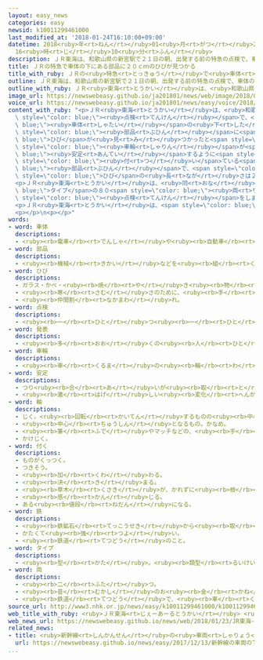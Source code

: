 ```yaml
---
layout: easy_news
categories: easy
newsid: k10011299461000
last_modified_at: '2018-01-24T16:10:00+09:00'
datetime: 2018<ruby>年<rt>ねん</rt></ruby>01<ruby>月<rt>がつ</rt></ruby>24<ruby>日<rt>にち</rt></ruby>
  16<ruby>時<rt>じ</rt></ruby>10<ruby>分<rt>ふん</rt></ruby>
description: ＪＲ東海は、和歌山県の新宮駅で２１日の朝、出発する前の特急の点検で、車体の下にある部品にひびが見つかったと発表しました。
title: ＪＲの特急で車体の下にある部品に２０ｃｍのひびが見つかる
title_with_ruby: ＪＲの<ruby>特急<rt>とっきゅう</rt></ruby>で<ruby>車体<rt>しゃたい</rt></ruby>の<ruby>下<rt>した</rt></ruby>にある<ruby>部品<rt>ぶひん</rt></ruby>に２０ｃｍのひびが<ruby>見<rt>み</rt></ruby>つかる
outline: ＪＲ東海は、和歌山県の新宮駅で２１日の朝、出発する前の特急の点検で、車体の下にある部品にひびが見つかったと発表しました。
outline_with_ruby: ＪＲ<ruby>東海<rt>とうかい</rt></ruby>は、<ruby>和歌山県<rt>わかやまけん</rt></ruby>の<ruby>新宮駅<rt>しんぐうえき</rt></ruby>で２１<ruby>日<rt>にち</rt></ruby>の<ruby>朝<rt>あさ</rt></ruby>、<ruby>出発<rt>しゅっぱつ</rt></ruby>する<ruby>前<rt>まえ</rt></ruby>の<ruby>特急<rt>とっきゅう</rt></ruby>の<ruby>点検<rt>てんけん</rt></ruby>で、<ruby>車体<rt>しゃたい</rt></ruby>の<ruby>下<rt>した</rt></ruby>にある<ruby>部品<rt>ぶひん</rt></ruby>にひびが<ruby>見<rt>み</rt></ruby>つかったと<ruby>発表<rt>はっぴょう</rt></ruby>しました。
image_url: https://newswebeasy.github.io/ja201801/news/web/image/2018/01/23/K10011299461_1801231734_1801231737_01_02.jpg
voice_url: https://newswebeasy.github.io/ja201801/news/easy/voice/2018/01/24/k10011299461000.mp3
content_with_ruby: "<p>ＪＲ<ruby>東海<rt>とうかい</rt></ruby>は、<ruby>和歌山県<rt>わかやまけん</rt></ruby>の<ruby>新宮駅<rt>しんぐうえき</rt></ruby>で２１<ruby>日<rt>にち</rt></ruby>の<ruby>朝<rt>あさ</rt></ruby>、<ruby>出発<rt>しゅっぱつ</rt></ruby>する<ruby>前<rt>まえ</rt></ruby>の<ruby>特急<rt>とっきゅう</rt></ruby>の<span\
  \ style=\"color: blue;\"><ruby>点検<rt>てんけん</rt></ruby></span>で、<span style=\"color:\
  \ blue;\"><ruby>車体<rt>しゃたい</rt></ruby></span>の<ruby>下<rt>した</rt></ruby>にある<span\
  \ style=\"color: blue;\"><ruby>部品<rt>ぶひん</rt></ruby></span>に<span style=\"color:\
  \ blue;\">ひび</span>が<ruby>見<rt>み</rt></ruby>つかったと<span style=\"color: blue;\"><ruby>発表<rt>はっぴょう</rt></ruby></span>しました。<span\
  \ style=\"color: blue;\"><ruby>車輪<rt>しゃりん</rt></ruby></span>が<span style=\"color:\
  \ blue;\"><ruby>安定<rt>あんてい</rt></ruby></span>するように<span style=\"color: blue;\"><ruby>軸<rt>じく</rt></ruby></span>に<span\
  \ style=\"color: blue;\"><ruby>付<rt>つ</rt></ruby>い</span>ている<span style=\"color:\
  \ blue;\"><ruby>部品<rt>ぶひん</rt></ruby></span>で、<span style=\"color: blue;\"><ruby>鉄<rt>てつ</rt></ruby></span>でできています。<span\
  \ style=\"color: blue;\">ひび</span>の<ruby>長<rt>なが</rt></ruby>さは２０ｃｍありました。</p>\n<p>この<ruby>特急<rt>とっきゅう</rt></ruby>は<ruby>和歌山県<rt>わかやまけん</rt></ruby>の<ruby>紀伊勝浦駅<rt>きいかつうらえき</rt></ruby>から<ruby>愛知県<rt>あいちけん</rt></ruby>の<ruby>名古屋駅<rt>なごやえき</rt></ruby>に<ruby>行<rt>い</rt></ruby>く<ruby>予定<rt>よてい</rt></ruby>でしたが、<ruby>運転<rt>うんてん</rt></ruby>をやめました。</p>\n\
  <p>ＪＲ<ruby>東海<rt>とうかい</rt></ruby>は、<ruby>同<rt>おな</rt></ruby>じ<span style=\"color:\
  \ blue;\">タイプ</span>の８０<span style=\"color: blue;\"><ruby>両<rt>りょう</rt></ruby></span>の<span\
  \ style=\"color: blue;\"><ruby>点検<rt>てんけん</rt></ruby></span>をしましたが、<ruby>問題<rt>もんだい</rt></ruby>は<ruby>見<rt>み</rt></ruby>つかっていないと<ruby>言<rt>い</rt></ruby>っています。</p>\n\
  <p>ＪＲ<ruby>東海<rt>とうかい</rt></ruby>は、<span style=\"color: blue;\">ひび</span>ができた<ruby>原因<rt>げんいん</rt></ruby>を<ruby>調<rt>しら</rt></ruby>べています。</p>\n\
  <p></p>\n<p></p>"
words:
- word: 車体
  descriptions:
  - <ruby><rb>電車</rb><rt>でんしゃ</rt></ruby>や<ruby><rb>自動車</rb><rt>じどうしゃ</rt></ruby>などの、<ruby><rb>人</rb><rt>ひと</rt></ruby>や<ruby><rb>物</rb><rt>もの</rt></ruby>を<ruby><rb>乗</rb><rt>の</rt></ruby>せる<ruby><rb>部分</rb><rt>ぶぶん</rt></ruby>。
- word: 部品
  descriptions:
  - <ruby><rb>機械</rb><rt>きかい</rt></ruby>などを<ruby><rb>組</rb><rt>く</rt></ruby>み<ruby><rb>立</rb><rt>た</rt></ruby>てている、<ruby><rb>一</rb><rt>ひと</rt></ruby>つ<ruby><rb>一</rb><rt>ひと</rt></ruby>つの<ruby><rb>部分</rb><rt>ぶぶん</rt></ruby>の<ruby><rb>品</rb><rt>しな</rt></ruby>。<ruby><rb>部分品</rb><rt>ぶぶんひん</rt></ruby>。
- word: ひび
  descriptions:
  - ガラス・かべ・<ruby><rb>焼</rb><rt>や</rt></ruby>き<ruby><rb>物</rb><rt>もの</rt></ruby>・ぬり<ruby><rb>物</rb><rt>もの</rt></ruby>などの<ruby><rb>表面</rb><rt>ひょうめん</rt></ruby>にできる、<ruby><rb>細</rb><rt>ほそ</rt></ruby>いさけ<ruby><rb>目</rb><rt>め</rt></ruby>。
  - <ruby><rb>寒</rb><rt>さむ</rt></ruby>さのために、<ruby><rb>手</rb><rt>て</rt></ruby>や<ruby><rb>足</rb><rt>あし</rt></ruby>などの<ruby><rb>皮膚</rb><rt>ひふ</rt></ruby>にできる、<ruby><rb>細</rb><rt>こま</rt></ruby>かいさけ<ruby><rb>目</rb><rt>め</rt></ruby>。
  - <ruby><rb>仲間割</rb><rt>なかまわ</rt></ruby>れ。
- word: 点検
  descriptions:
  - <ruby><rb>一</rb><rt>ひと</rt></ruby>つ<ruby><rb>一</rb><rt>ひと</rt></ruby>つよく<ruby><rb>調</rb><rt>しら</rt></ruby>べること。
- word: 発表
  descriptions:
  - <ruby><rb>多</rb><rt>おお</rt></ruby>くの<ruby><rb>人</rb><rt>ひと</rt></ruby>に<ruby><rb>広</rb><rt>ひろ</rt></ruby>く<ruby><rb>知</rb><rt>し</rt></ruby>らせること。
- word: 車輪
  descriptions:
  - <ruby><rb>車</rb><rt>くるま</rt></ruby>の<ruby><rb>輪</rb><rt>わ</rt></ruby>。くるま。
- word: 安定
  descriptions:
  - つり<ruby><rb>合</rb><rt>あ</rt></ruby>いが<ruby><rb>取</rb><rt>と</rt></ruby>れて、すわりがよいこと。
  - <ruby><rb>激</rb><rt>はげ</rt></ruby>しい<ruby><rb>変化</rb><rt>へんか</rt></ruby>がないこと。
- word: 軸
  descriptions:
  - じく。<ruby><rb>回転</rb><rt>かいてん</rt></ruby>するものの<ruby><rb>中心</rb><rt>ちゅうしん</rt></ruby>になる<ruby><rb>棒</rb><rt>ぼう</rt></ruby>。<ruby><rb>心棒</rb><rt>しんぼう</rt></ruby>。
  - <ruby><rb>中心</rb><rt>ちゅうしん</rt></ruby>となるもの。かなめ。
  - <ruby><rb>筆</rb><rt>ふで</rt></ruby>やマッチなどの、<ruby><rb>手</rb><rt>て</rt></ruby>で<ruby><rb>持</rb><rt>も</rt></ruby>つところ。
  - かけじく。
- word: 付く
  descriptions:
  - ものがくっつく。
  - つきそう。
  - <ruby><rb>加</rb><rt>くわ</rt></ruby>わる。
  - <ruby><rb>決</rb><rt>き</rt></ruby>まる。
  - <ruby><rb>草木</rb><rt>くさき</rt></ruby>が、かれずに<ruby><rb>根</rb><rt>ね</rt></ruby>をおろす。
  - <ruby><rb>感</rb><rt>かん</rt></ruby>じる。
  - ある<ruby><rb>値段</rb><rt>ねだん</rt></ruby>になる。
- word: 鉄
  descriptions:
  - <ruby><rb>鉄鉱石</rb><rt>てっこうせき</rt></ruby>から<ruby><rb>取</rb><rt>と</rt></ruby>り<ruby><rb>出</rb><rt>だ</rt></ruby>した<ruby><rb>金属</rb><rt>きんぞく</rt></ruby>。かたくて<ruby><rb>使</rb><rt>つか</rt></ruby>いみちが<ruby><rb>広</rb><rt>ひろ</rt></ruby>い。
  - かたくて<ruby><rb>強</rb><rt>つよ</rt></ruby>い。
  - <ruby><rb>鉄道</rb><rt>てつどう</rt></ruby>のこと。
- word: タイプ
  descriptions:
  - <ruby><rb>型</rb><rt>かた</rt></ruby>。<ruby><rb>類型</rb><rt>るいけい</rt></ruby>。
- word: 両
  descriptions:
  - <ruby><rb>二</rb><rt>ふた</rt></ruby>つ。
  - <ruby><rb>昔</rb><rt>むかし</rt></ruby>のお<ruby><rb>金</rb><rt>かね</rt></ruby>の<ruby><rb>単位</rb><rt>たんい</rt></ruby>。
  - <ruby><rb>鉄道</rb><rt>てつどう</rt></ruby>で、<ruby><rb>車</rb><rt>くるま</rt></ruby>を<ruby><rb>数</rb><rt>かぞ</rt></ruby>えることば。
source_url: http://www3.nhk.or.jp/news/easy/k10011299461000/k10011299461000.html
web_title_with_ruby: <ruby>ＪＲ東海<rt>じぇーあーるとうかい</rt></ruby> <ruby>特急<rt>とっきゅう</rt></ruby><ruby>列車<rt>れっしゃ</rt></ruby>の<ruby>台車<rt>だいしゃ</rt></ruby><ruby>部品<rt>ぶひん</rt></ruby>に<ruby>約<rt>やく</rt></ruby>20<ruby>センチ<rt>せんち</rt></ruby>の<ruby>亀裂<rt>きれつ</rt></ruby>
web_news_url: https://newswebeasy.github.io/news/web/2018/01/23/JR東海-特急列車の台車部品に約20センチの亀裂
related_news:
- title: <ruby>新幹線<rt>しんかんせん</rt></ruby>の<ruby>車両<rt>しゃりょう</rt></ruby>の<ruby>下<rt>した</rt></ruby>にひびが<ruby>見<rt>み</rt></ruby>つかる
  url: https://newswebeasy.github.io/news/easy/2017/12/13/新幹線の車両の下にひびが見つかる
...
```

